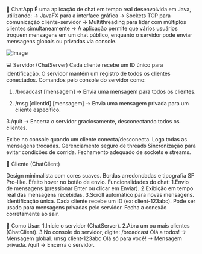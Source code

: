 📌 ChatApp
É uma aplicação de chat em tempo real desenvolvida em Java, utilizando:
-> JavaFX para a interface gráfica
-> Sockets TCP para comunicação cliente-servidor
-> Multithreading para lidar com múltiplos clientes simultaneamente
-> A aplicação permite que vários usuários troquem mensagens em um chat público, enquanto o servidor pode enviar mensagens globais ou privadas via console.

![Image](https://github.com/user-attachments/assets/52fd9d41-ae83-49b0-9b5d-b6ff0910a2a7)

💻 Servidor (ChatServer)
Cada cliente recebe um ID único para identificação.
O servidor mantém um registro de todos os clientes conectados.
Comandos pelo console do servidor como: 
1. /broadcast [mensagem] → Envia uma mensagem para todos os clientes.

2. /msg [clientId] [mensagem] → Envia uma mensagem privada para um cliente específico.

3./quit → Encerra o servidor graciosamente, desconectando todos os clientes.

Exibe no console quando um cliente conecta/desconecta.
Loga todas as mensagens trocadas.
Gerenciamento seguro de threads
Sincronização para evitar condições de corrida.
Fechamento adequado de sockets e streams.

📱 Cliente (ChatClient)

Design minimalista com cores suaves.
Bordas arredondadas e tipografia SF Pro-like.
Efeito hover no botão de envio.
Funcionalidades do chat:
1.Envio de mensagens (pressionar Enter ou clicar em Enviar).
2.Exibição em tempo real das mensagens recebidas.
3.Scroll automático para novas mensagens.
Identificação única. Cada cliente recebe um ID (ex: client-123abc).
Pode ser usado para mensagens privadas pelo servidor.
Fecha a conexão corretamente ao sair.

🚀 Como Usar:
1.Inicie o servidor (ChatServer).
2.Abra um ou mais clientes (ChatClient).
3.No console do servidor, digite:
/broadcast Olá a todos! → Mensagem global.
/msg client-123abc Olá só para você! → Mensagem privada.
/quit → Encerra o servidor.
